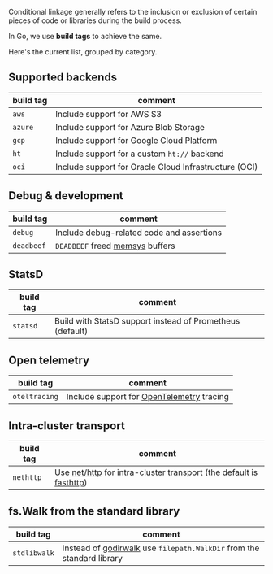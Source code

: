 Conditional linkage generally refers to the inclusion or exclusion of certain pieces of code or libraries during the build process.

In Go, we use **build tags** to achieve the same.

Here's the current list, grouped by category.

## Supported backends

| build tag | comment |
| --- | --- |
| `aws`| Include support for AWS S3 |
| `azure`| Include support for Azure Blob Storage |
| `gcp`| Include support for Google Cloud Platform |
| `ht`| Include support for a custom `ht://` backend |
| `oci`| Include support for Oracle Cloud Infrastructure (OCI) |

## Debug & development

| build tag | comment |
| --- | --- |
| `debug`| Include debug-related code and assertions |
| `deadbeef`| `DEADBEEF` freed [memsys](https://github.com/NVIDIA/aistore/tree/main/memsys) buffers |

## StatsD

| build tag | comment |
| --- | --- |
| `statsd`| Build with StatsD support instead of Prometheus (default) |

## Open telemetry

| build tag | comment |
| --- | --- |
| `oteltracing`| Include support for [OpenTelemetry](https://opentelemetry.io/docs/what-is-opentelemetry/) tracing |

## Intra-cluster transport

| build tag | comment |
| --- | --- |
| `nethttp`| Use [net/http](https://pkg.go.dev/net/http) for intra-cluster transport (the default is [fasthttp](https://github.com/valyala/fasthttp)) |

## fs.Walk from the standard library

| build tag | comment |
| --- | --- |
| `stdlibwalk`| Instead of [godirwalk](https://github.com/karrick/godirwalk) use `filepath.WalkDir` from the standard library |

